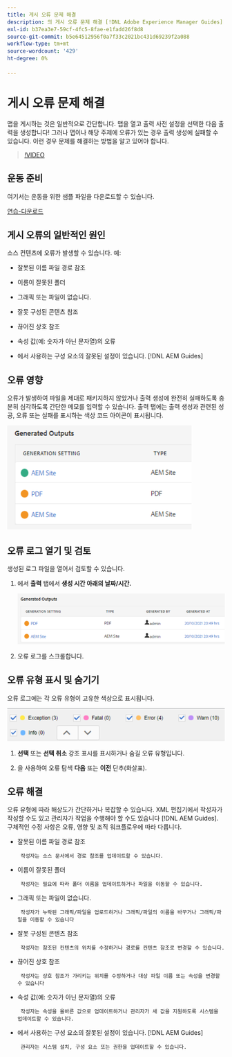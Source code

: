 ```yaml
---
title: 게시 오류 문제 해결
description: 의 게시 오류 문제 해결 [!DNL Adobe Experience Manager Guides]
exl-id: b37ea3e7-59cf-4fc5-8fae-e1fadd26f8d8
source-git-commit: b5e64512956f0a7f33c2021bc431d69239f2a088
workflow-type: tm+mt
source-wordcount: '429'
ht-degree: 0%

---
```


# 게시 오류 문제 해결

맵을 게시하는 것은 일반적으로 간단합니다. 맵을 열고 출력 사전 설정을 선택한 다음 출력을 생성합니다! 그러나 맵이나 해당 주제에 오류가 있는 경우 출력 생성에 실패할 수 있습니다. 이런 경우 문제를 해결하는 방법을 알고 있어야 합니다.

>[!VIDEO](https://video.tv.adobe.com/v/338990)

## 운동 준비

여기서는 운동을 위한 샘플 파일을 다운로드할 수 있습니다.

[연습-다운로드](assets/exercises/publishing-basic-to-advanced.zip)

## 게시 오류의 일반적인 원인

소스 컨텐츠에 오류가 발생할 수 있습니다. 예:

* 잘못된 이름 파일 경로 참조

* 이름이 잘못된 폴더

* 그래픽 또는 파일이 없습니다.

* 잘못 구성된 콘텐츠 참조

* 끊어진 상호 참조

* 속성 값(예: 숫자가 아닌 문자열)의 오류

* 에서 사용하는 구성 요소의 잘못된 설정이 있습니다. [!DNL AEM Guides]

## 오류 영향

오류가 발생하여 파일을 제대로 패키지하지 않았거나 출력 생성에 완전히 실패하도록 충분히 심각하도록 간단한 메모를 입력할 수 있습니다. 출력 탭에는 출력 생성과 관련된 성공, 오류 또는 실패를 표시하는 색상 코드 아이콘이 표시됩니다.

![오류 영향](images/error-impact.png)

## 오류 로그 열기 및 검토

생성된 로그 파일을 열어서 검토할 수 있습니다.

1. 에서 **출력** 탭에서 **생성 시간 아래의 날짜/시간.**

   ![error-log](images/error-log.png)

2. 오류 로그를 스크롤합니다.

## 오류 유형 표시 및 숨기기

오류 로그에는 각 오류 유형이 고유한 색상으로 표시됩니다.

![navigate-errors](images/navigate-errors.png)

1. **선택** 또는 **선택 취소** 강조 표시를 표시하거나 숨길 오류 유형입니다.

2. 을 사용하여 오류 탐색 **다음** 또는 **이전** 단추(화살표).

## 오류 해결

오류 유형에 따라 해상도가 간단하거나 복잡할 수 있습니다. XML 편집기에서 작성자가 작성할 수도 있고 관리자가 작업을 수행해야 할 수도 있습니다 [!DNL AEM Guides]. 구체적인 수정 사항은 오류, 영향 및 조직 워크플로우에 따라 다릅니다.

* 잘못된 이름 파일 경로 참조

       작성자는 소스 문서에서 경로 참조를 업데이트할 수 있습니다.
       
   
* 이름이 잘못된 폴더

       작성자는 필요에 따라 폴더 이름을 업데이트하거나 파일을 이동할 수 있습니다.
       
   
* 그래픽 또는 파일이 없습니다.

       작성자가 누락된 그래픽/파일을 업로드하거나 그래픽/파일의 이름을 바꾸거나 그래픽/파일을 이동할 수 있습니다
       
   
* 잘못 구성된 콘텐츠 참조

       작성자는 참조된 컨텐츠의 위치를 수정하거나 경로를 컨텐츠 참조로 변경할 수 있습니다.
       
   
* 끊어진 상호 참조

       작성자는 상호 참조가 가리키는 위치를 수정하거나 대상 파일 이름 또는 속성을 변경할 수 있습니다
       
   
* 속성 값(예: 숫자가 아닌 문자열)의 오류

       작성자는 속성을 올바른 값으로 업데이트하거나 관리자가 새 값을 지원하도록 시스템을 업데이트할 수 있습니다.
       
   
* 에서 사용하는 구성 요소의 잘못된 설정이 있습니다. [!DNL AEM Guides]

       관리자는 시스템 설치, 구성 요소 또는 권한을 업데이트할 수 있습니다.
       
   